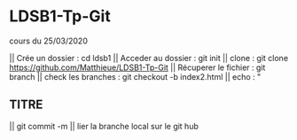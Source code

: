# LDSB1-Tp-Git
cours du 25/03/2020

|| Crée un dossier : cd ldsb1 
|| Acceder au dossier : git init
|| clone : git clone https://github.com/Matthieue/LDSB1-Tp-Git
|| Récuperer le fichier : git branch 
|| check les branches : git checkout -b index2.html
|| echo : " <h2> TITRE </h2>
|| git commit -m
|| lier la branche local sur le git hub
